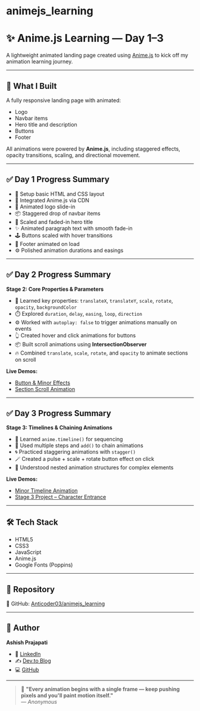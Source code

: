 # animejs_learning
# ✨ Anime.js Learning — Day 1–3

A lightweight animated landing page created using [Anime.js](https://animejs.com/) to kick off my animation learning journey.

---

## 🚀 What I Built

A fully responsive landing page with animated:
- Logo
- Navbar items
- Hero title and description
- Buttons
- Footer

All animations were powered by **Anime.js**, including staggered effects, opacity transitions, scaling, and directional movement.

---

## ✅ Day 1 Progress Summary

- 🔧 Setup basic HTML and CSS layout  
- 🎯 Integrated Anime.js via CDN  
- 🎨 Animated logo slide-in  
- 📦 Staggered drop of navbar items  
- 🧠 Scaled and faded-in hero title  
- ✨ Animated paragraph text with smooth fade-in  
- 🕹️ Buttons scaled with hover transitions  
- 📜 Footer animated on load  
- ⚙️ Polished animation durations and easings  

---

## ✅ Day 2 Progress Summary

**Stage 2: Core Properties & Parameters**
- 📌 Learned key properties: `translateX`, `translateY`, `scale`, `rotate`, `opacity`, `backgroundColor`  
- ⏱️ Explored `duration`, `delay`, `easing`, `loop`, `direction`  
- ⚙️ Worked with `autoplay: false` to trigger animations manually on events  
- 👆 Created hover and click animations for buttons  
- 📦 Built scroll animations using **IntersectionObserver**  
- 🔥 Combined `translate`, `scale`, `rotate`, and `opacity` to animate sections on scroll  

**Live Demos:**
- [Button & Minor Effects](https://codepen.io/Ashish-prajapati-the-sasster/pen/zxxGyWM)  
- [Section Scroll Animation](https://codepen.io/Ashish-prajapati-the-sasster/pen/QwwwRmP)

---

## ✅ Day 3 Progress Summary

**Stage 3: Timelines & Chaining Animations**
- 🧵 Learned `anime.timeline()` for sequencing  
- 🎯 Used multiple steps and `add()` to chain animations  
- 🌀 Practiced staggering animations with `stagger()`  
- 🪄 Created a pulse + scale + rotate button effect on click  
- 👾 Understood nested animation structures for complex elements  

**Live Demos:**
- [Minor Timeline Animation](https://codepen.io/Ashish-prajapati-the-sasster/pen/qEEObPg)  
- [Stage 3 Project – Character Entrance](https://codepen.io/Ashish-prajapati-the-sasster/pen/ByyojEW)

---

## 🛠 Tech Stack

- HTML5  
- CSS3  
- JavaScript  
- Anime.js  
- Google Fonts (Poppins)

---

## 📁 Repository

🔗 GitHub: [Anticoder03/animejs_learning](https://github.com/Anticoder03/animejs_learning)

---

## 👤 Author

**Ashish Prajapati**  
- 💼 [LinkedIn](https://www.linkedin.com/in/ashish-prajapati-68bb82242/)  
- ✍️ [Dev.to Blog](https://dev.to/anticoder03)  
- 💻 [GitHub](https://github.com/Anticoder03)

---

> 🎨 **"Every animation begins with a single frame — keep pushing pixels and you'll paint motion itself."**  
> — *Anonymous*
